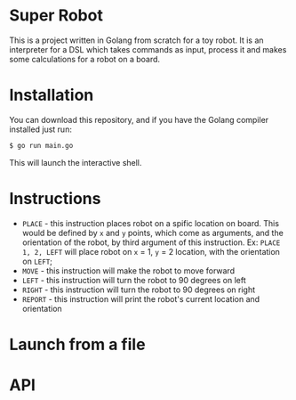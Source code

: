 # Super Robot

This is a project written in Golang from scratch for a toy robot. It is an interpreter for a DSL which takes commands as input,  process it and makes some calculations for a robot on a board.

# Installation

You can download this repository, and if you have the Golang compiler installed just run:
```bash
$ go run main.go
```

This will launch the interactive shell.

# Instructions

  - `PLACE` - this instruction places robot on a spific location on board. This would be defined by `x` and `y` points, which come as arguments, and the orientation of the robot, by third argument of this instruction. Ex: `PLACE 1, 2, LEFT` will place robot on `x` = 1, `y` = 2 location, with the orientation on `LEFT`;
  - `MOVE` - this instruction will make the robot to move forward
  - `LEFT` - this instruction will turn the robot to 90 degrees on left
  - `RIGHT` - this instruction will turn the robot to 90 degrees on right
  - `REPORT` - this instruction will print the robot's current location and orientation

# Launch from a file

# API
